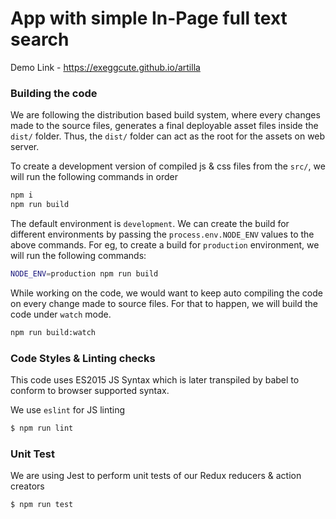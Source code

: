 # App with simple In-Page full text search

Demo Link - https://exeggcute.github.io/artilla

### Building the code
We are following the distribution based build system, where every changes made to the source files, generates a final deployable asset files inside the `dist/` folder. Thus, the `dist/` folder can act as the root for the assets on web server.

To create a development version of compiled js & css files from the `src/`, we will run the following commands in order
```sh
npm i
npm run build
```

The default environment is `development`. We can create the build for different environments by passing the `process.env.NODE_ENV` values to the above commands. For eg, to create a build for `production` environment, we will run the following commands:
```sh
NODE_ENV=production npm run build
```

While working on the code, we would want to keep auto compiling the code on every change made to source files. For that to happen, we will build the code under `watch` mode.
```sh
npm run build:watch
```


### Code Styles & Linting checks
This code uses ES2015 JS Syntax which is later transpiled by babel to conform to browser supported syntax.

We use `eslint` for JS linting
```sh
$ npm run lint
```

### Unit Test
We are using Jest to perform unit tests of our Redux reducers & action creators

```sh
$ npm run test
```
